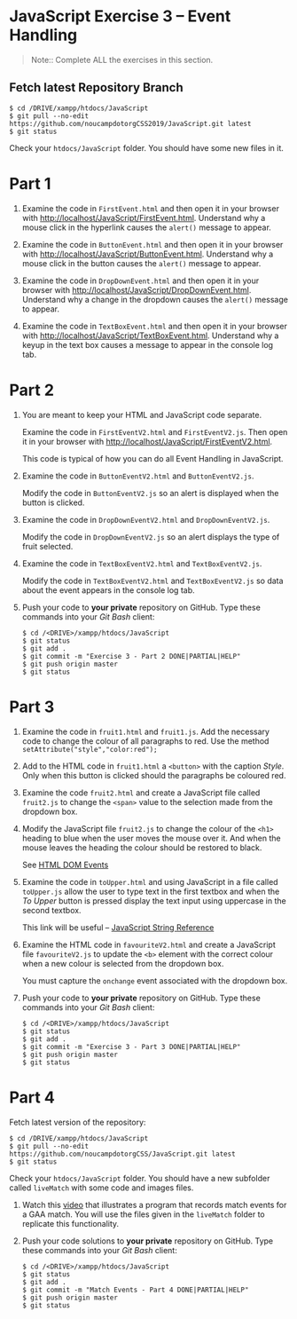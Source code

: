 # JavaScript Exercise 3 – Event Handling
		
> Note:: Complete ALL the exercises in this section.


## Fetch latest Repository Branch

```
$ cd /DRIVE/xampp/htdocs/JavaScript
$ git pull --no-edit https://github.com/noucampdotorgCSS2019/JavaScript.git latest
$ git status

```

Check your ``htdocs/JavaScript`` folder.  You should have some new files in it.


# Part 1

1.	Examine the code in ``FirstEvent.html`` and then open it in your browser with [http://localhost/JavaScript/FirstEvent.html](http://localhost/JavaScript/FirstEvent.html).  Understand why a mouse click in the hyperlink causes the ``alert()`` message to appear.

1.	Examine the code in ``ButtonEvent.html`` and then open it in your browser with [http://localhost/JavaScript/ButtonEvent.html](http://localhost/JavaScript/ButtonEvent.html).  Understand why a mouse click in the button causes the ``alert()`` message to appear.

1.	Examine the code in ``DropDownEvent.html`` and then open it in your browser with [http://localhost/JavaScript/DropDownEvent.html](http://localhost/JavaScript/DropDownEvent.html).  Understand why a change in the dropdown causes the ``alert()`` message to appear.

1.	Examine the code in ``TextBoxEvent.html`` and then open it in your browser with [http://localhost/JavaScript/TextBoxEvent.html](http://localhost/JavaScript/TextBoxEvent.html).  Understand why a keyup in the text box causes a message to appear in the console log tab.



# Part 2

1.	You are meant to keep your HTML and JavaScript code separate. 

	Examine the code in ``FirstEventV2.html`` and ``FirstEventV2.js``.  Then open it in your browser with [http://localhost/JavaScript/FirstEventV2.html](http://localhost/JavaScript/FirstEventV2.html).  

	This code is typical of how you can do all Event Handling in JavaScript.


1.	Examine the code in ``ButtonEventV2.html`` and ``ButtonEventV2.js``.

	Modify the code in ``ButtonEventV2.js`` so an alert is displayed when the button is clicked.


1.	Examine the code in ``DropDownEventV2.html`` and ``DropDownEventV2.js``.

	Modify the code in ``DropDownEventV2.js`` so an alert displays the type of fruit selected.


1.	Examine the code in ``TextBoxEventV2.html`` and ``TextBoxEventV2.js``.

	Modify the code in ``TextBoxEventV2.html`` and ``TextBoxEventV2.js`` so data about the event appears in the console log tab.

1.	Push your code to **your private** repository on GitHub.  Type these commands into your *Git Bash* client:

	```
	$ cd /<DRIVE>/xampp/htdocs/JavaScript
	$ git status
	$ git add .
	$ git commit -m "Exercise 3 - Part 2 DONE|PARTIAL|HELP"
	$ git push origin master
	$ git status

	```

# Part 3

1.	Examine the code in ``fruit1.html`` and ``fruit1.js``.  Add the necessary code to change the colour of all paragraphs to red.  Use the method ``setAttribute("style","color:red");``


1.	Add to the HTML code in ``fruit1.html`` a ``<button>`` with the caption *Style*. 
	Only when this button is clicked should the paragraphs be coloured red.
	

	
1.	Examine the code ``fruit2.html`` and create a JavaScript file called ``fruit2.js`` to change the ``<span>``
	value to the selection made from the dropdown box.


1.	Modify the JavaScript file ``fruit2.js`` to change the colour of the ``<h1>`` heading to blue when 
	the user moves the mouse over it.  And when the mouse leaves the heading the colour should be restored to black.

	See [HTML DOM Events](http://www.w3schools.com/jsref/dom_obj_event.asp)
	
	
1.	Examine the code in ``toUpper.html`` and using JavaScript in a file called ``toUpper.js`` allow the user 
	to type text in the first textbox and when the *To Upper* button is pressed display the text 
	input using uppercase in the second textbox.
	 
	This link will be useful – [JavaScript String Reference](http://www.w3schools.com/jsref/jsref_obj_string.asp)

1.	Examine the HTML code in ``favouriteV2.html`` and create a JavaScript file ``favouriteV2.js`` to update the ``<b>`` element with the correct colour when a new colour is selected from the dropdown box.

	You must capture the ``onchange`` event associated with the dropdown box. 



1.	Push your code to **your private** repository on GitHub.  Type these commands into your *Git Bash* client:

	```
	$ cd /<DRIVE>/xampp/htdocs/JavaScript
	$ git status
	$ git add .
	$ git commit -m "Exercise 3 - Part 3 DONE|PARTIAL|HELP"
	$ git push origin master
	$ git status

	```


# Part 4

Fetch latest version of the repository:

```
$ cd /DRIVE/xampp/htdocs/JavaScript
$ git pull --no-edit https://github.com/noucampdotorgCSS/JavaScript.git latest
$ git status

```

Check your ``htdocs/JavaScript`` folder.  You should have a new subfolder called ``liveMatch`` with some code and images files.

1.	Watch this [video](https://media.heanet.ie/page/205da5282eae9bd73455e8f82f4b5c27) that illustrates a program that records match events for a GAA match.  You will use the files given in the ``liveMatch`` folder to replicate this functionality.  

1.	Push your code solutions to **your private** repository on GitHub.  Type these commands into your *Git Bash* client:

	```
	$ cd /<DRIVE>/xampp/htdocs/JavaScript
	$ git status
	$ git add .
	$ git commit -m "Match Events - Part 4 DONE|PARTIAL|HELP"
	$ git push origin master
	$ git status

	```


